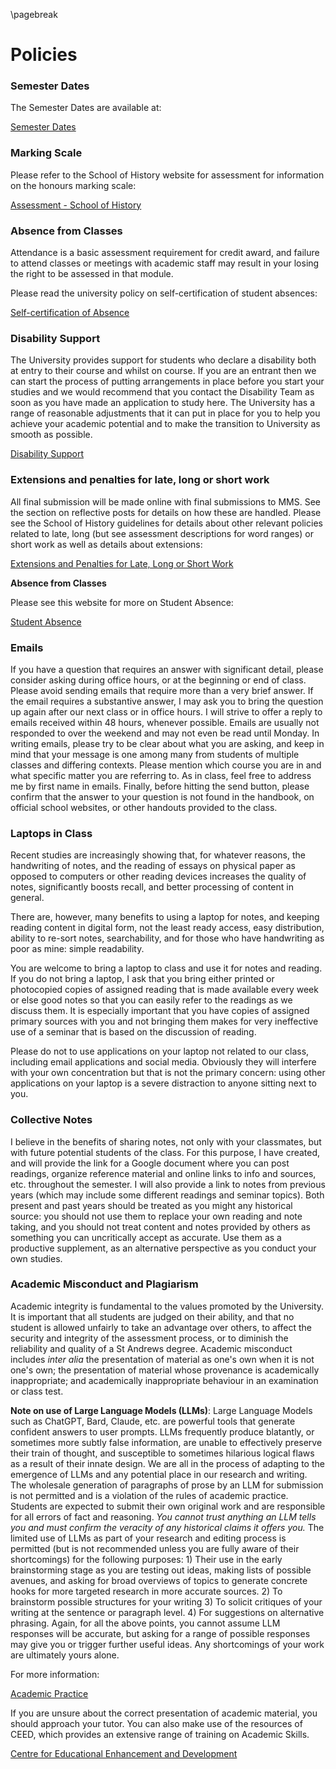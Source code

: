 \pagebreak

# Policies

### Semester Dates

The Semester Dates are available at:  

[Semester Dates](https://www.st-andrews.ac.uk/semesterdates/)

### Marking Scale

Please refer to the School of History website for assessment for information on the honours marking scale:

[Assessment - School of History](https://www.st-andrews.ac.uk/history/students/ug/assessment/)

### Absence from Classes

Attendance is a basic assessment requirement for credit award, and failure to attend classes or meetings with academic staff may result in your losing the right to be assessed in that module. 

Please read the university policy on self-certification of student absences:

[Self-certification of Absence](https://www.st-andrews.ac.uk/students/rules/selfcertification/)

### Disability Support

The University provides support for students who declare a disability both at entry to their course and whilst on course.  If you are an entrant then we can start the process of putting arrangements in place before you start your studies and we would recommend that you contact the Disability Team as soon as you have made an application to study here.  The University has a range of reasonable adjustments that it can put in place for you to help you achieve your academic potential and to make the transition to University as smooth as possible.

[Disability Support](https://www.st-andrews.ac.uk/students/advice/disabilities/)

### Extensions and penalties for late, long or short work

All final submission will be made online with final submissions to MMS. See the section on reflective posts for details on how these are handled. Please see the School of History guidelines for details about other relevant policies related to late, long (but see assessment descriptions for word ranges) or short work as well as details about extensions:

[Extensions and Penalties for Late, Long or Short Work](https://www.st-andrews.ac.uk/history/students/ug/assessment/extensions-and-late-work/)

**Absence from Classes**

Please see this website for more on Student Absence:

[Student Absence](https://www.st-andrews.ac.uk/history/students/ug/attendance/)

### Emails

If you have a question that requires an answer with significant detail, please consider asking during office hours, or at the beginning or end of class. Please avoid sending emails that require more than a very brief answer. If the email requires a substantive answer, I may ask you to bring the question up again after our next class or in office hours. I will strive to offer a reply to emails received within 48 hours, whenever possible. Emails are usually not responded to over the weekend and may not even be read until Monday. In writing emails, please try to be clear about what you are asking, and keep in mind that your message is one among many from students of multiple classes and differing contexts. Please mention which course you are in and what specific matter you are referring to. As in class, feel free to address me by first name in emails. Finally, before hitting the send button, please confirm that the answer to your question is not found in the handbook, on official school websites, or other handouts provided to the class.

### Laptops in Class

Recent studies are increasingly showing that, for whatever reasons, the handwriting of notes, and the reading of essays on physical paper as opposed to computers or other reading devices increases the quality of notes, significantly boosts recall, and better processing of content in general.

There are, however, many benefits to using a laptop for notes, and keeping reading content in digital form, not the least ready access, easy distribution, ability to re-sort notes, searchability, and for those who have handwriting as poor as mine: simple readability.

You are welcome to bring a laptop to class and use it for notes and reading. If you do not bring a laptop, I ask that you bring either printed or photocopied copies of assigned reading that is made available every week or else good notes so that you can easily refer to the readings as we discuss them. It is especially important that you have copies of assigned primary sources with you and not bringing them makes for very ineffective use of a seminar that is based on the discussion of reading.

Please do not to use applications on your laptop not related to our class, including email applications and social media. Obviously they will interfere with your own concentration but that is not the primary concern: using other applications on your laptop is a severe distraction to anyone sitting next to you.

### Collective Notes

I believe in the benefits of sharing notes, not only with your classmates, but with future potential students of the class. For this purpose, I have created, and will provide the link for a Google document where you can post readings, organize reference material and online links to info and sources, etc. throughout the semester. I will also provide a link to notes from previous years (which may include some different readings and seminar topics). Both present and past years should be treated as you might any historical source: you should not use them to replace your own reading and note taking, and you should not treat content and notes provided by others as something you can uncritically accept as accurate. Use them as a productive supplement, as an alternative perspective as you conduct your own studies.

### Academic Misconduct and Plagiarism

Academic integrity is fundamental to the values promoted by the University. It is important that all students are judged on their ability, and that no student is allowed unfairly to take an advantage over others, to affect the security and integrity of the assessment process, or to diminish the reliability and quality of a St Andrews degree. Academic misconduct includes *inter alia* the presentation of material as one's own when it is not one's own; the presentation of material whose provenance is academically inappropriate; and academically inappropriate behaviour in an examination or class test. 

**Note on use of Large Language Models (LLMs)**: Large Language Models such as ChatGPT, Bard, Claude, etc. are powerful tools that generate confident answers to user prompts. LLMs frequently produce blatantly, or sometimes more subtly false information, are unable to effectively preserve their train of thought, and susceptible to sometimes hilarious logical flaws as a result of their innate design. We are all in the process of adapting to the emergence of LLMs and any potential place in our research and writing. The wholesale generation of paragraphs of prose by an LLM for submission is not permitted and is a violation of the rules of academic practice. Students are expected to submit their own original work and are responsible for all errors of fact and reasoning. *You cannot trust anything an LLM tells you and must confirm the veracity of any historical claims it offers you.* The limited use of LLMs as part of your research and editing process is permitted (but is not recommended unless you are fully aware of their shortcomings) for the following purposes: 1) Their use in the early brainstorming stage as you are testing out ideas, making lists of possible avenues, and asking for broad overviews of topics to generate concrete hooks for more targeted research in more accurate sources. 2) To brainstorm possible structures for your writing 3) To solicit critiques of your writing at the sentence or paragraph level. 4) For suggestions on alternative phrasing. Again, for all the above points, you cannot assume LLM responses will be accurate, but asking for a range of possible responses may give you or trigger further useful ideas. Any shortcomings of your work are ultimately yours alone.

For more information: 

[Academic Practice](https://www.st-andrews.ac.uk/students/rules/academicpractice/)

If you are unsure about the correct presentation of academic material, you should approach your tutor. You can also make use of the resources of CEED, which provides an extensive range of training on Academic Skills.

[Centre for Educational Enhancement and Development](https://www.st-andrews.ac.uk/ceed/)


